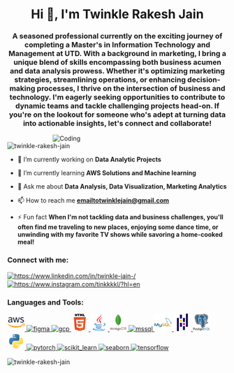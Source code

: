 

<h1 align="center">Hi 👋, I'm Twinkle Rakesh Jain</h1>
<h3 align="center">A seasoned professional currently on the exciting journey of completing a Master's in Information Technology and Management at UTD. With a background in marketing, I bring a unique blend of skills encompassing both business acumen and data analysis prowess. Whether it's optimizing marketing strategies, streamlining operations, or enhancing decision-making processes, I thrive on the intersection of business and technology. I'm eagerly seeking opportunities to contribute to dynamic teams and tackle challenging projects head-on. If you're on the lookout for someone who's adept at turning data into actionable insights, let's connect and collaborate!</h3>

<img align= "right" alt ="Coding" width= "400" src="https://www.springboard.com/blog/wp-content/uploads/2021/08/what-does-a-data-analyst-do-2022-career-guide.png">

<p align="left"> <img src="https://komarev.com/ghpvc/?username=twinkle-rakesh-jain&label=Profile%20views&color=0e75b6&style=flat" alt="twinkle-rakesh-jain" /> </p>

- 🔭 I’m currently working on **Data Analytic Projects**

- 🌱 I’m currently learning **AWS Solutions and Machine learning**

- 💬 Ask me about **Data Analysis, Data Visualization, Marketing Analytics**

- 📫 How to reach me **emailtotwinklejain@gmail.com**

- ⚡ Fun fact **When I'm not tackling data and business challenges, you'll often find me traveling to new places, enjoying some dance time, or unwinding with my favorite TV shows while savoring a home-cooked meal!**

<h3 align="left">Connect with me:</h3>
<p align="left">
<a href="https://linkedin.com/in/https://www.linkedin.com/in/twinkle-jain-/" target="blank"><img align="center" src="https://raw.githubusercontent.com/rahuldkjain/github-profile-readme-generator/master/src/images/icons/Social/linked-in-alt.svg" alt="https://www.linkedin.com/in/twinkle-jain-/" height="30" width="40" /></a>
<a href="https://instagram.com/https://www.instagram.com/tinkkkkl/?hl=en" target="blank"><img align="center" src="https://raw.githubusercontent.com/rahuldkjain/github-profile-readme-generator/master/src/images/icons/Social/instagram.svg" alt="https://www.instagram.com/tinkkkkl/?hl=en" height="30" width="40" /></a>
</p>

<h3 align="left">Languages and Tools:</h3>
<p align="left"> <a href="https://aws.amazon.com" target="_blank" rel="noreferrer"> <img src="https://raw.githubusercontent.com/devicons/devicon/master/icons/amazonwebservices/amazonwebservices-original-wordmark.svg" alt="aws" width="40" height="40"/> </a> <a href="https://www.figma.com/" target="_blank" rel="noreferrer"> <img src="https://www.vectorlogo.zone/logos/figma/figma-icon.svg" alt="figma" width="40" height="40"/> </a> <a href="https://cloud.google.com" target="_blank" rel="noreferrer"> <img src="https://www.vectorlogo.zone/logos/google_cloud/google_cloud-icon.svg" alt="gcp" width="40" height="40"/> </a> <a href="https://www.w3.org/html/" target="_blank" rel="noreferrer"> <img src="https://raw.githubusercontent.com/devicons/devicon/master/icons/html5/html5-original-wordmark.svg" alt="html5" width="40" height="40"/> </a> <a href="https://www.java.com" target="_blank" rel="noreferrer"> <img src="https://raw.githubusercontent.com/devicons/devicon/master/icons/java/java-original.svg" alt="java" width="40" height="40"/> </a> <a href="https://www.mongodb.com/" target="_blank" rel="noreferrer"> <img src="https://raw.githubusercontent.com/devicons/devicon/master/icons/mongodb/mongodb-original-wordmark.svg" alt="mongodb" width="40" height="40"/> </a> <a href="https://www.microsoft.com/en-us/sql-server" target="_blank" rel="noreferrer"> <img src="https://www.svgrepo.com/show/303229/microsoft-sql-server-logo.svg" alt="mssql" width="40" height="40"/> </a> <a href="https://www.mysql.com/" target="_blank" rel="noreferrer"> <img src="https://raw.githubusercontent.com/devicons/devicon/master/icons/mysql/mysql-original-wordmark.svg" alt="mysql" width="40" height="40"/> </a> <a href="https://pandas.pydata.org/" target="_blank" rel="noreferrer"> <img src="https://raw.githubusercontent.com/devicons/devicon/2ae2a900d2f041da66e950e4d48052658d850630/icons/pandas/pandas-original.svg" alt="pandas" width="40" height="40"/> </a> <a href="https://www.postgresql.org" target="_blank" rel="noreferrer"> <img src="https://raw.githubusercontent.com/devicons/devicon/master/icons/postgresql/postgresql-original-wordmark.svg" alt="postgresql" width="40" height="40"/> </a> <a href="https://www.python.org" target="_blank" rel="noreferrer"> <img src="https://raw.githubusercontent.com/devicons/devicon/master/icons/python/python-original.svg" alt="python" width="40" height="40"/> </a> <a href="https://pytorch.org/" target="_blank" rel="noreferrer"> <img src="https://www.vectorlogo.zone/logos/pytorch/pytorch-icon.svg" alt="pytorch" width="40" height="40"/> </a> <a href="https://scikit-learn.org/" target="_blank" rel="noreferrer"> <img src="https://upload.wikimedia.org/wikipedia/commons/0/05/Scikit_learn_logo_small.svg" alt="scikit_learn" width="40" height="40"/> </a> <a href="https://seaborn.pydata.org/" target="_blank" rel="noreferrer"> <img src="https://seaborn.pydata.org/_images/logo-mark-lightbg.svg" alt="seaborn" width="40" height="40"/> </a> <a href="https://www.tensorflow.org" target="_blank" rel="noreferrer"> <img src="https://www.vectorlogo.zone/logos/tensorflow/tensorflow-icon.svg" alt="tensorflow" width="40" height="40"/> </a> </p>

<p><img align="center" src="https://github-readme-streak-stats.herokuapp.com/?user=twinkle-rakesh-jain&" alt="twinkle-rakesh-jain" /></p>
